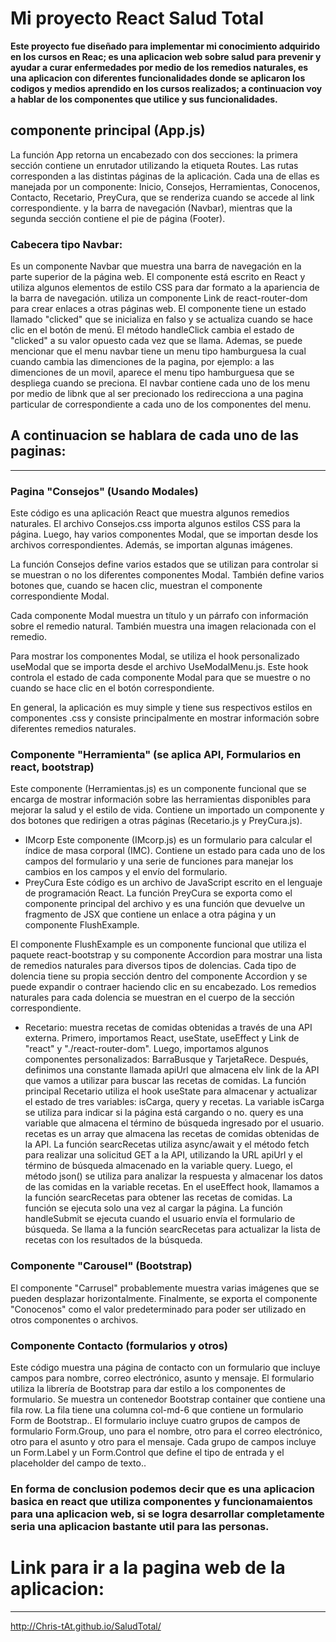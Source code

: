 # Mi proyecto React Salud Total

**Este proyecto fue diseñado para implementar mi conocimiento adquirido en los cursos en Reac; es una aplicacion web sobre salud para prevenir y ayudar a curar enfermedades  por medio de los remedios naturales, es una aplicacion con diferentes funcionalidades donde se aplicaron los codigos y medios aprendido en los cursos realizados; a continuacion voy a hablar de los componentes que utilice y sus funcionalidades.**

## componente principal (App.js)
La función App retorna un encabezado con dos secciones: la primera sección contiene un enrutador utilizando la etiqueta Routes. Las rutas corresponden a las distintas páginas de la aplicación. Cada una de ellas es manejada por un componente: Inicio, Consejos, Herramientas, Conocenos, Contacto, Recetario, PreyCura, que se renderiza cuando se accede al link  correspondiente. y la barra de navegación (Navbar), mientras que la segunda sección contiene el pie de página (Footer).
### Cabecera tipo Navbar: 
Es un componente Navbar que muestra una barra de navegación en la parte superior de la página web. El componente está escrito en React y utiliza algunos elementos de estilo CSS para dar formato a la apariencia de la barra de navegación.  utiliza un componente Link de react-router-dom para crear enlaces a otras páginas web.
El componente tiene un estado llamado "clicked" que se inicializa en falso y se actualiza cuando se hace clic en el botón de menú. El método handleClick cambia el estado de "clicked" a su valor opuesto cada vez que se llama.
Ademas, se puede mencionar que el menu navbar tiene un menu tipo hamburguesa la cual cuando cambia las dimenciones de la pagina, por ejemplo: a las dimenciones de un movil, aparece el menu tipo hamburguesa que se despliega cuando se preciona. El navbar contiene cada uno de los menu por medio de libnk que al ser precionado los redirecciona a una pagina particular de correspondiente a cada uno de los componentes del menu. 

## A continuacion se hablara de cada uno de las paginas: 

------------
### Pagina "Consejos" (Usando Modales)
Este código es una aplicación React que muestra algunos remedios naturales. El archivo Consejos.css importa algunos estilos CSS para la página. Luego, hay varios componentes Modal, que se importan desde los archivos correspondientes. Además, se importan algunas imágenes.

La función Consejos define varios estados que se utilizan para controlar si se muestran o no los diferentes componentes Modal. También define varios botones que, cuando se hacen clic, muestran el componente correspondiente Modal.

Cada componente Modal muestra un título y un párrafo con información sobre el remedio natural. También muestra una imagen relacionada con el remedio.

Para mostrar los componentes Modal, se utiliza el hook personalizado useModal que se importa desde el archivo UseModalMenu.js. Este hook controla el estado de cada componente Modal para que se muestre o no cuando se hace clic en el botón correspondiente.

En general, la aplicación es muy simple y tiene sus respectivos estilos en componentes .css y consiste principalmente en mostrar información sobre diferentes remedios naturales.
### Componente "Herramienta" (se aplica API, Formularios en react, bootstrap)
Este componente (Herramientas.js) es un componente funcional que se encarga de mostrar información sobre las herramientas disponibles para mejorar la salud y el estilo de vida. Contiene un importado un componente  y dos botones que redirigen a otras páginas (Recetario.js y PreyCura.js).
- IMcorp
Este componente (IMcorp.js) es un formulario para calcular el índice de masa corporal (IMC). Contiene un estado para cada uno de los campos del formulario y una serie de funciones para manejar los cambios en los campos y el envío del formulario.
- PreyCura
Este código es un archivo de JavaScript escrito en el lenguaje de programación React. La función PreyCura se exporta como el componente principal del archivo y es una función que devuelve un fragmento de JSX que contiene un enlace a otra página y un componente FlushExample.

El componente FlushExample es un componente funcional que utiliza el paquete react-bootstrap y su componente Accordion para mostrar una lista de remedios naturales para diversos tipos de dolencias.
Cada tipo de dolencia tiene su propia sección dentro del componente Accordion y se puede expandir o contraer haciendo clic en su encabezado. Los remedios naturales para cada dolencia se muestran en el cuerpo de la sección correspondiente.
- Recetario: 
muestra recetas de comidas obtenidas a través de una API externa.
Primero, importamos React, useState, useEffect y Link de "react" y "./react-router-dom". Luego, importamos algunos componentes personalizados: BarraBusque y TarjetaRece.
Después, definimos una constante llamada apiUrl que almacena elv link de la API que vamos a utilizar para buscar las recetas de comidas.
La función principal Recetario utiliza el hook useState para almacenar y actualizar el estado de tres variables: isCarga, query y recetas.
La variable isCarga se utiliza para indicar si la página está cargando o no. query es una variable que almacena el término de búsqueda ingresado por el usuario. recetas es un array que almacena las recetas de comidas obtenidas de la API.
La función searcRecetas utiliza async/await y el método fetch para realizar una solicitud GET a la API, utilizando la URL apiUrl y el término de búsqueda almacenado en la variable query. Luego, el método json() se utiliza para analizar la respuesta y almacenar los datos de las comidas en la variable recetas.
En el useEffect hook, llamamos a la función searcRecetas para obtener las recetas de comidas. La función se ejecuta solo una vez al cargar la página.
La función handleSubmit se ejecuta cuando el usuario envía el formulario de búsqueda. Se llama a la función searcRecetas para actualizar la lista de recetas con los resultados de la búsqueda.
### Componente "Carousel" (Bootstrap)
El componente "Carrusel" probablemente muestra varias imágenes que se pueden desplazar horizontalmente. Finalmente, se exporta el componente "Conocenos" como el valor predeterminado para poder ser utilizado en otros componentes o archivos.
### Componente Contacto (formularios y otros)
Este código muestra una página de contacto con un formulario que incluye campos para nombre, correo electrónico, asunto y mensaje. El formulario utiliza la librería de Bootstrap para dar estilo a los componentes de formulario.
Se muestra un contenedor Bootstrap container que contiene una fila row. La fila tiene una columna col-md-6 que contiene un formulario Form de Bootstrap..
El formulario incluye cuatro grupos de campos de formulario Form.Group, uno para el nombre, otro para el correo electrónico, otro para el asunto y otro para el mensaje. Cada grupo de campos incluye un Form.Label y un Form.Control que define el tipo de entrada y el placeholder del campo de texto..

### **En forma de conclusion podemos decir que es una aplicacion basica en react que utiliza componentes y funcionamaientos para una aplicacion web, si se logra desarrollar completamente seria una aplicacion bastante util para las personas.**

# Link para ir a la pagina web de la aplicacion: 

------------

http://Chris-tAt.github.io/SaludTotal/